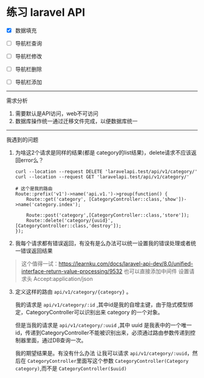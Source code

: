 # 练习 laravel API

- [x] 数据填充

- [ ] 导航栏查询

- [ ] 导航栏修改

- [ ] 导航栏删除

- [ ] 导航栏添加

-----

需求分析
1. 需要默认是API访问，web不可访问
2. 数据库操作统一通过迁移文件完成，以便数据库统一

-----
我遇到的问题
1. 为啥这2个请求是同样的结果(都是 category的list结果)，delete请求不应该返回error么？
    ```curl
    curl --location --request DELETE 'laravelapi.test/api/v1/category/'
    curl --location --request GET 'laravelapi.test/api/v1/category/'

    # 这个是我的路由
    Route::prefix('v1')->name('api.v1.')->group(function() {
        Route::get('category', [CategoryController::class,'show'])->name('category.index');

        Route::post('category',[CategoryController::class,'store']);
        Route::delete('category/{uuid}',[CategoryController::class,'destroy']);
    });
    ```

2. 我每个请求都有错误返回，有没有是么办法可以统一设置我的错误处理或者统一错误返回结果
> 这个值得一试：https://learnku.com/docs/laravel-api-dev/8.0/unified-interface-return-value-processing/9532
> 也可以直接添加中间件 设置请求头 Accept:application/json

3.  定义这样的路由 `api/v1/category/{category}` 。

    我的请求是 `api/v1/category/:id` ,其中id是我的自增主键，由于隐式模型绑定，CategoryController可以识别出来 category 的一个对象。
    
    但是当我的请求是 `api/v1/category/:uuid` ,其中 uuid 是我表中的一个唯一id，传递到CategoryController不能被识别出来，必须通过路由参数传递到控制器里面，通过DB查询一次。

    我的期望结果是。有没有什么办法 让我可以请求 `api/v1/category/:uuid`，然后在 `CategoryController`里面写这个参数 `CategoryController(Category category)`,而不是 `CategoryController($uuid)`

